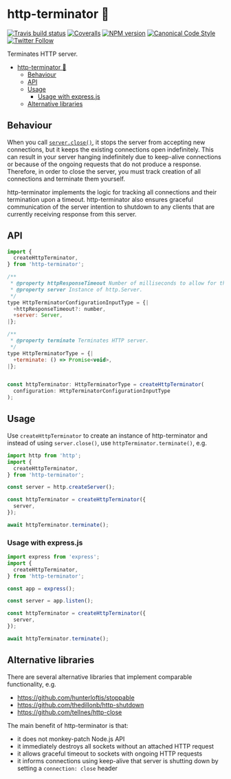 <a name="http-terminator"></a>
# http-terminator 🦾

[![Travis build status](http://img.shields.io/travis/gajus/http-terminator/master.svg?style=flat-square)](https://travis-ci.org/gajus/http-terminator)
[![Coveralls](https://img.shields.io/coveralls/gajus/http-terminator.svg?style=flat-square)](https://coveralls.io/github/gajus/http-terminator)
[![NPM version](http://img.shields.io/npm/v/http-terminator.svg?style=flat-square)](https://www.npmjs.org/package/http-terminator)
[![Canonical Code Style](https://img.shields.io/badge/code%20style-canonical-blue.svg?style=flat-square)](https://github.com/gajus/canonical)
[![Twitter Follow](https://img.shields.io/twitter/follow/kuizinas.svg?style=social&label=Follow)](https://twitter.com/kuizinas)

Terminates HTTP server.

* [http-terminator 🦾](#http-terminator)
    * [Behaviour](#http-terminator-behaviour)
    * [API](#http-terminator-api)
    * [Usage](#http-terminator-usage)
        * [Usage with express.js](#http-terminator-usage-usage-with-express-js)
    * [Alternative libraries](#http-terminator-alternative-libraries)


<a name="http-terminator-behaviour"></a>
## Behaviour

When you call [`server.close()`](https://nodejs.org/api/http.html#http_server_close_callback), it stops the server from accepting new connections, but it keeps the existing connections open indefinitely. This can result in your server hanging indefinitely due to keep-alive connections or because of the ongoing requests that do not produce a response. Therefore, in order to close the server, you must track creation of all connections and terminate them yourself.

http-terminator implements the logic for tracking all connections and their termination upon a timeout. http-terminator also ensures graceful communication of the server intention to shutdown to any clients that are currently receiving response from this server.

<a name="http-terminator-api"></a>
## API

```js
import {
  createHttpTerminator,
} from 'http-terminator';

/**
 * @property httpResponseTimeout Number of milliseconds to allow for the active sockets to complete serving the response (default: 1000).
 * @property server Instance of http.Server.
 */
type HttpTerminatorConfigurationInputType = {|
  +httpResponseTimeout?: number,
  +server: Server,
|};

/**
 * @property terminate Terminates HTTP server.
 */
type HttpTerminatorType = {|
  +terminate: () => Promise<void>,
|};


const httpTerminator: HttpTerminatorType = createHttpTerminator(
  configuration: HttpTerminatorConfigurationInputType
);

```

<a name="http-terminator-usage"></a>
## Usage

Use `createHttpTerminator` to create an instance of http-terminator and instead of using `server.close()`, use `httpTerminator.terminate()`, e.g.

```js
import http from 'http';
import {
  createHttpTerminator,
} from 'http-terminator';

const server = http.createServer();

const httpTerminator = createHttpTerminator({
  server,
});

await httpTerminator.terminate();

```

<a name="http-terminator-usage-usage-with-express-js"></a>
### Usage with express.js

```js
import express from 'express';
import {
  createHttpTerminator,
} from 'http-terminator';

const app = express();

const server = app.listen();

const httpTerminator = createHttpTerminator({
  server,
});

await httpTerminator.terminate();

```

<a name="http-terminator-alternative-libraries"></a>
## Alternative libraries

There are several alternative libraries that implement comparable functionality, e.g.

* https://github.com/hunterloftis/stoppable
* https://github.com/thedillonb/http-shutdown
* https://github.com/tellnes/http-close

The main benefit of http-terminator is that:

* it does not monkey-patch Node.js API
* it immediately destroys all sockets without an attached HTTP request
* it allows graceful timeout to sockets with ongoing HTTP requests
* it informs connections using keep-alive that server is shutting down by setting a `connection: close` header

